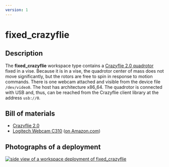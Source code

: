 ```yaml
---
version: 1
---
```


# fixed_crazyflie

## Description

The **fixed_crazyflie** workspace type contains a [Crazyflie 2.0
quadrotor](https://www.bitcraze.io/crazyflie-2/) fixed in a vise.  Because it is
in a vise, the quadrotor center of mass does not move significantly, but the
rotors are free to spin in response to motion commands. There is one webcam
attached and visible from the device file `/dev/video0`.  The host has
architecture x86_64. The quadrotor is connected with USB and, thus, can be
reached from the Crazyflie client library at the address `usb://0`.


## Bill of materials

* [Crazyflie 2.0](https://www.bitcraze.io/crazyflie-2/)
* [Logitech Webcam C310](https://www.logitech.com/en-us/product/hd-webcam-c310) ([on Amazon.com](https://www.amazon.com/gp/product/B003LVZO8S/))


## Photographs of a deployment

<a title="enlarge" href="figures/fixed_crazyflie_example_sideview.png">![side view of a workspace deployment of fixed_crazyflie](figures/480px-fixed_crazyflie_example_sideview.png)</a>
